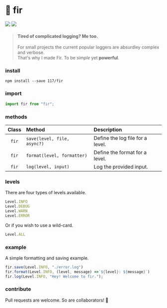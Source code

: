 # 🌲 fir

![](https://badgen.net/codeclimate/loc/117/fir?color=055ff3)
![](https://badgen.net/badge/code%20style/prettier/ff51bc)

> #### Tired of complicated logging? Me too.
>
> For small projects the current popular loggers are absurdley complex and verbose.  
> That's why I made Fir. To be *simple* yet **powerful**.

### install

`npm install --save 117/fir`

### import

```javascript
import fir from "fir";
```

### methods

| Class | Method                      | Description                      |
| :---: | :-------------------------- | :------------------------------- |
| `fir` | `save(level, file, async?)` | Define the log file for a level. |
| `fir` | `format(level, formatter)`  | Define the format for a level.   |
| `fir` | `log(level, input)`         | Log the provided input.          |

### levels

There are four types of levels available.  

```js
Level.INFO
Level.DEBUG
Level.WARN
Level.ERROR
```
Or if you wish to use a wild-card.

```js
Level.ALL
```

### example

A simple formatting and saving example.

```js
fir.save(Level.INFO, "./error.log")
fir.format(Level.INFO, (level, message) =>`${level}: ${message}`)
fir.log(Level.INFO, "Hey! Welcome to fir.");
```

### contribute

Pull requests are welcome. So are collaborators! 🥳
